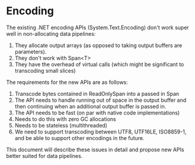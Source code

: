 # Encoding

The existing .NET encoding APIs (System.Text.Encoding) don't work super well in
non-allocating data pipelines:

1. They allocate output arrays (as opposed to taking output buffers are
  parameters).
2. They don't work with Span\<T\>
3. They have the overhead of virtual calls (which might be significant to
  transcoding small slices)

The requirements for the new APIs are as follows:

1. Transcode bytes contained in ReadOnlySpan<byte> into a passed in Span<byte>
2. The API needs to handle running out of space in the output buffer and then
continuing when an additional output buffer is passed in.
3. The API needs to be fast (on par with native code implementations)
4. Needs to do this with zero GC allocations
5. Needs to be stateless (multithreaded)
6. We need to support transcoding between UTF8, UTF16LE, ISO8859-1, and be able
 to support other encodings in the future.

This document will describe these issues in detail and propose new APIs better
suited for data pipelines.
